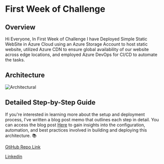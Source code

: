 # First Week of Challenge
## Overview
Hi Everyone, In First Week of Challenge I have Deployed Simple Static WebSite in Azure Cloud using an Azure Storage Account to host static website, utilized Azure CDN to ensure global availability of our website across edge locations, and employed Azure DevOps for CI/CD to automate the tasks.

## Architecture
![Architectural](https://github.com/thakurnishu/10_Weeks_Of_CloudOps/assets/90508814/50f4dd7f-0c2d-4691-adaf-0b9442636671)

## Detailed Step-by-Step Guide
If you're interested in learning more about the setup and deployment process, I've written a blog post memo that outlines each step in detail. You can access the blog post [Here](https://nishantsingh.hashnode.dev/10weeksofcloudops-firstweek) to gain insights into the configuration, automation, and best practices involved in building and deploying this architecture. 📚

[GtiHub Repo Link](https://github.com/thakurnishu/10_Weeks_Of_CloudOps/tree/week1)

[Linkedin](https://linkedin.com/in/contact-nishant-singh)
